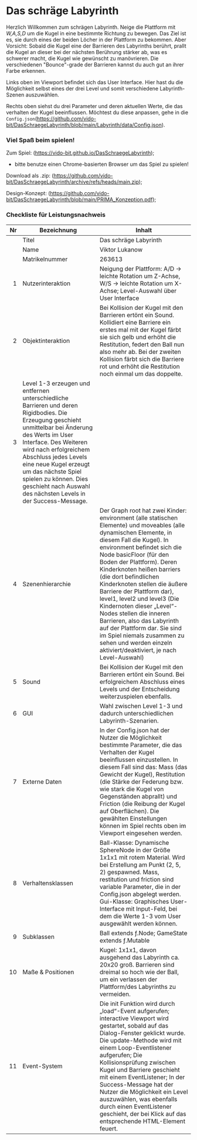 # Das schräge Labyrinth 

Herzlich Willkommen zum schrägen Labyrinth.
Neige die Plattform mit _W,A,S,D_ um die Kugel in eine bestimmte Richtung zu bewegen. Das Ziel ist es, sie durch eines der beiden Löcher in der Plattform zu bekommen. Aber Vorsicht: Sobald die Kugel eine der Barrieren des Labyrinths berührt, prallt die Kugel an dieser bei der nächsten Berührung stärker ab, was es schwerer macht, die Kugel wie gewünscht zu manövrieren. Die verschiedenen "Bounce"-grade der Barrieren kannst du auch gut an ihrer Farbe erkennen.

Links oben im Viewport befindet sich das User Interface. Hier hast du die Möglichkeit selbst eines der drei Level und somit verschiedene Labyrinth-Szenen auszuwählen.

Rechts oben siehst du drei Parameter und deren aktuellen Werte, die das verhalten der Kugel beeinflussen. Möchtest du diese anpassen, gehe in die `Config.json`(https://github.com/vido-bit/DasSchraegeLabyrinth/blob/main/Labyrinth/data/Config.json).

### Viel Spaß beim spielen!

Zum Spiel: (https://vido-bit.github.io/DasSchraegeLabyrinth);
- bitte benutze einen Chrome-basierten Browser um das Spiel zu spielen!


Download als .zip: (https://github.com/vido-bit/DasSchraegeLabyrinth/archive/refs/heads/main.zip);

Design-Konzept: (https://github.com/vido-bit/DasSchraegeLabyrinth/blob/main/PRIMA_Konzeption.pdf);

### Checkliste für Leistungsnachweis

| Nr | Bezeichnung           | Inhalt                                                                                                                                                                                                                                                                         |
|---:|-----------------------|--------------------------------------------------------------------------------------------------------------------------------------------------------------------------------------------------------------------------------------------------------------------------------|
|    | Titel                 | Das schräge Labyrinth
|    | Name                  | Viktor Lukanow
|    | Matrikelnummer        | 263613
|  1 | Nutzerinteraktion     | Neigung der Plattform: A/D -> leichte Rotation um Z-Achse, W/S -> leichte Rotation um X-Achse; Level-Auswahl über User Interface                                                                                                                                                 |
|  2 | Objektinteraktion     | Bei Kollision der Kugel mit den Barrieren ertönt ein Sound. Kollidiert eine Barriere ein erstes mal mit der Kugel färbt sie sich gelb und erhöht die Restitution, federt den Ball nun also mehr ab. Bei der zweiten Kollision färbt sich die Barriere rot und erhöht die Restitution noch einmal um das doppelte.                                                                                                                                                                                |
|  3 | Level 1-3 erzeugen und entfernen unterschiedliche Barrieren und deren Rigidbodies. Die Erzeugung geschieht unmittelbar bei Änderung des Werts im User Interface. Des Weiteren wird nach erfolgreichem Abschluss jedes Levels eine neue Kugel erzeugt um das nächste Spiel spielen zu können. Dies geschieht nach Auswahl des nächsten Levels in der Success-Message.                                                                                                                                                |
|  4 | Szenenhierarchie      | Der Graph root hat zwei Kinder: environment (alle statischen Elemente) und moveables (alle dynamischen Elemente, in diesem Fall die Kugel). In environment befindet sich die Node basicFloor (für den Boden der Plattform). Deren Kinderknoten heißen barriers (die dort befindlichen Kinderknoten stellen die äußere Barriere der Plattform dar), level1, level2 und level3 (Die Kindernoten dieser „Level“-Nodes stellen die inneren Barrieren, also das Labyrinth auf der Plattform dar. Sie sind im Spiel niemals zusammen zu sehen und werden einzeln aktiviert/deaktiviert, je nach Level-Auswahl)                                                                                                                                                         |
|  5 | Sound                 | Bei Kollision der Kugel mit den Barrieren ertönt ein Sound. Bei erfolgreichem Abschluss eines Levels und der Entscheidung weiterzuspielen ebenfalls.                                                   |
|  6 | GUI                   | Wahl zwischen Level 1-3 und dadurch unterschiedlichen Labyrinth-Szenarien.                                                                                  |
|  7 | Externe Daten         | In der Config.json hat der Nutzer die Möglichkeit bestimmte Parameter, die das Verhalten der Kugel beeinflussen einzustellen. In diesem Fall sind das: Mass (das Gewicht der Kugel), Restitution (die Stärke der Federung bzw. wie stark die Kugel von Gegenständen abprallt) und Friction (die Reibung der Kugel auf Oberflächen). Die gewählten Einstellungen können im Spiel rechts oben im Viewport eingesehen werden.                                                                                 |
|  8 | Verhaltensklassen     | Ball-Klasse: Dynamische SphereNode in der Größe 1x1x1 mit rotem Material. Wird bei Erstellung am Punkt (2, 5, 2) gespawned. Mass, restitution und friction sind variable Parameter, die in der Config.json abgelegt werden. Gui-Klasse: Graphisches User-Interface mit Input-Feld, bei dem die Werte 1-3 vom User ausgewählt werden können.           |
|  9 | Subklassen            | Ball extends ƒ.Node; GameState extends ƒ.Mutable |
| 10 | Maße & Positionen     | Kugel: 1x1x1, davon ausgehend das Labyrinth ca. 20x20 groß. Barrieren sind dreimal so hoch wie der Ball, um ein verlassen der Plattform/des Labyrinths zu vermeiden.                                                                |
| 11 | Event-System          | Die init Funktion wird durch „load“-Event aufgerufen; interactive Viewport wird gestartet, sobald auf das Dialog-Fenster geklickt wurde. Die update-Methode wird mit einem Loop-Eventlistener aufgerufen; Die Kollisionsprüfung zwischen Kugel und Barriere geschieht mit einem EventListener; In der Success-Message hat der Nutzer die Möglichkeit ein Level auszuwählen, was ebenfalls durch einen EventListener geschieht, der bei Klick auf das entsprechende HTML-Element feuert.                                                                                                                                                                                 |

